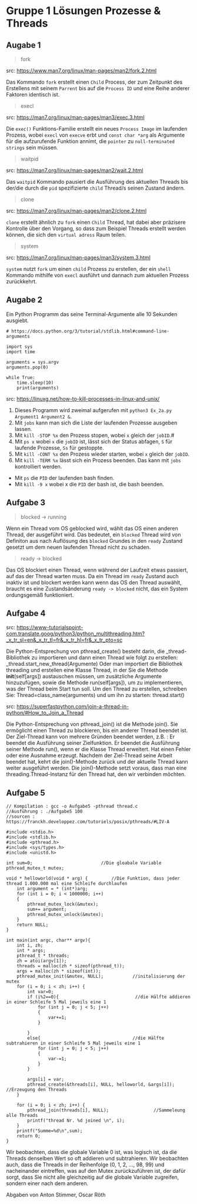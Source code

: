 # Gruppe 1 Lösungen Prozesse & Threads

## Augabe 1

> fork

src: https://www.man7.org/linux/man-pages/man2/fork.2.html

Das Kommando `fork` erstellt einen `Child` Process, der zum Zeitpunkt des Erstellens mit seinem `Parrent` bis auf die `Process ID` und eine Reihe anderer Faktoren identisch ist.

>  execl

src: https://man7.org/linux/man-pages/man3/exec.3.html

Die `exec()` Funktions-Familie erstellt ein neues `Process Image` im laufenden Prozess, wobei `execl` von `execve` erbt und `const char *arg` als Argumente für die aufzurufende Funktion annimt, die `pointer` zu `null-terminated strings` sein müssen.

> waitpid

src: https://man7.org/linux/man-pages/man2/wait.2.html

Das `waitpid` Kommando pausiert die Ausführung des aktuellen Threads bis der/die durch die `pid` spezifizierte `child` Thread/s seinen Zustand ändern.

> clone 

src: https://man7.org/linux/man-pages/man2/clone.2.html

`clone` erstellt ähnlich zu `fork` einen `Child` Thread, hat dabei aber präzisere Kontrolle über den Vorgang, so dass zum Beispiel Threads erstellt werden können, die sich den `virtual adress` Raum teilen.

> system

src: https://man7.org/linux/man-pages/man3/system.3.html

`system` nutzt `fork` um einen `child` Prozess zu erstellen, der ein `shell` Kommando mithilfe von `execl` ausführt und dannach zum aktuellen Prozess zurückkehrt.

## Augabe 2

Ein Python Programm das seine Terminal-Argumente alle 10 Sekunden ausgiebt.

```
# https://docs.python.org/3/tutorial/stdlib.html#command-line-arguments

import sys
import time

arguments = sys.argv
arguments.pop(0)

while True:
    time.sleep(10)
    print(arguments)
```

src: https://linuxg.net/how-to-kill-processes-in-linux-and-unix/

1) Dieses Programm wird zweimal aufgerufen mit `python3 Ex_2a.py Argument1 Argument2 &`.
2) Mit `jobs` kann man sich die Liste der laufenden Prozesse ausgeben lassen.
3) Mit `kill -STOP %x` den Prozess stopen, wobei `x` gleich der `jobID`.#
4) Mit `ps x` wobei `x` die `jobID` ist, lässt sich der Status abfagen, `S` für laufende Prozesse, `Ss` für gestoppte.
5) Mit `kill -CONT %x` den Prozess wieder starten, wobei `x` gleich der `jobID`.
6) Mit `kill -TERM %x` lässt sich ein Prozess beenden. Das kann mit `jobs` kontrolliert werden.

- Mit `ps` die `PID` der laufenden bash finden.
- Mit `kill -9 x` wobei x die `PID` der bash ist, die bash beenden.



## Aufgabe 3

> blocked -> running

Wenn ein Thread vom OS geblocked wird, wählt das OS einen anderen Thread, der ausgeführt wird. Das bedeutet, ein `blocked` Thread wird von Definiton aus nach Auflösung des `blocked` Grundes in den `ready` Zustand gesetzt um dem neuen laufenden Thread nicht zu schaden.

> ready -> blocked

Das OS blockiert einen Thread, wenn während der Laufzeit etwas passiert, auf das der Thread warten muss. Da ein Thread im `ready` Zustand auch inaktiv ist und blockert werden kann wenn das OS den Thread auswählt, braucht es eine Zustandsänderung `ready -> blocked` nicht, das ein System ordungsgemäß funktioniert.

## Aufgabe 4

src: https://www-tutorialspoint-com.translate.goog/python3/python_multithreading.htm?_x_tr_sl=en&_x_tr_tl=fr&_x_tr_hl=fr&_x_tr_pto=sc

Die Python-Entsprechung von pthread_create() besteht darin, die _thread-Bibliothek zu importieren und dann einen Thread wie folgt zu erstellen: _thread.start_new_thread(Argumente)
Oder man importiert die Bibliothek threading und erstellen eine Klasse Thread, in der Sie die Methode __init__(self[args]) austauschen müssen, um zusätzliche Argumente hinzuzufügen, sowie die Methode run(self[args]), um zu implementieren, was der Thread beim Start tun soll.
Um den Thread zu erstellen, schreiben Sie: Thread=class_name(arguments)
und um ihn zu starten: thread.start()

src: https://superfastpython.com/join-a-thread-in-python/#How_to_Join_a_Thread

Die Python-Entsprechung von pthread_join() ist die Methode join(). Sie ermöglicht einen Thread zu blockieren, bis ein anderer Thread beendet ist.
Der Ziel-Thread kann von mehrere Gründen beendet werden, z.B. :
     Er beendet die Ausführung seiner Zielfunktion.
     Er beendet die Ausführung seiner Methode run(), wenn er die Klasse Thread erweitert.
     Hat einen Fehler oder eine Ausnahme erzeugt.
Nachdem der Ziel-Thread seine Arbeit beendet hat, kehrt die join()-Methode zurück und der aktuelle Thread kann weiter ausgeführt werden.
Die join()-Methode setzt voraus, dass man eine threading.Thread-Instanz für den Thread hat, den wir verbinden möchten.

## Aufgabe 5

```
// Kompilation : gcc -o Aufgabe5 -pthread thread.c
//Ausführung : ./Aufgabe5 100
//sourcen : https://franckh.developpez.com/tutoriels/posix/pthreads/#LIV-A

#include <stdio.h>
#include <stdlib.h>
#include <pthread.h>
#include <sys/types.h>
#include <unistd.h>

int sum=0;                          //Die gloabale Variable
pthread_mutex_t mutex;

void * helloworld(void * arg) {         //Die Funktion, dass jeder thread 1.000.000 mal eine Schleife durchlaufen
    int argument = * (int*)arg;
    for (int i = 0; i < 1000000; i++)
    {
        pthread_mutex_lock(&mutex);
        sum+= argument;
        pthread_mutex_unlock(&mutex);
    }
    return NULL;
}

int main(int argc, char** argv){    
    int i, zh;                     
    int * args;
    pthread_t * threads;
    zh = atoi(argv[1]);
    threads = malloc(zh * sizeof(pthread_t));
    args = malloc(zh * sizeof(int));
    pthread_mutex_init(&mutex, NULL);           //initalisierung der mutex
    for (i = 0; i < zh; i++) {
        int var=0;
        if (i%2==0){                             //die Hälfte addieren in einer Schleife 5 Mal jeweils eine 1 
            for (int j = 0; j < 5; j++)
            {
                var+=1;
            }
            
        }
        else{                                   //die Hälfte subtrahieren in einer Schleife 5 Mal jeweils eine 1 
            for (int j = 0; j < 5; j++)
            {
                var-=1;
            }
        }

        args[i] = var;
        pthread_create(&threads[i], NULL, helloworld, &args[i]);   //Erzeugung den Threads
    }

    for (i = 0; i < zh; i++) {
        pthread_join(threads[i], NULL);                 //Sammeleung alle Threads
        printf("thread Nr. %d joined \n", i);
    }
    printf("Summe=%d\n",sum);
    return 0;
}
```

Wir beobachten, dass die globale Variable 0 ist, was logisch ist, da die Threads denselben Wert so oft addieren und subtrahieren.
Wir beobachten auch, dass die Threads in der Reihenfolge (0, 1, 2, ..., 98, 99) und nacheinander eintreffen, was auf den Mutex zurückzuführen ist,
der dafür sorgt, dass Sie nicht alle gleichzeitig auf die globale Variable zugreifen, sondern einer nach dem anderen. 


Abgaben von Anton Stimmer, Oscar Röth
